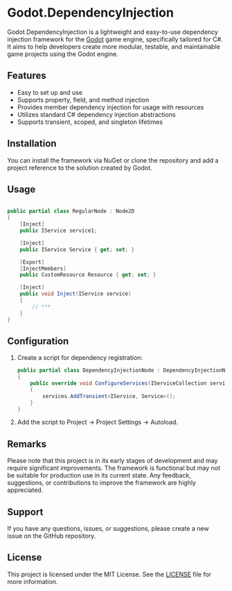 # Godot.DependencyInjection

Godot.DependencyInjection is a lightweight and easy-to-use dependency injection framework for the [Godot](https://godotengine.org/) game engine, specifically tailored for C#. It aims to help developers create more modular, testable, and maintainable game projects using the Godot engine.


## Features

- Easy to set up and use
- Supports property, field, and method injection
- Provides member dependency injection for usage with resources
- Utilizes standard C# dependency injection abstractions
- Supports transient, scoped, and singleton lifetimes


## Installation

You can install the framework via NuGet or clone the repository and add a project reference to the solution created by Godot.


## Usage

```csharp

public partial class RegularNode : Node2D
{
    [Inject]
    public IService service1;

    [Inject]
    public IService Service { get; set; }

    [Export]
    [InjectMembers]
    public CustomResource Resource { get; set; }

    [Inject]
    public void Inject(IService service)
    {
        // ***
    }
}
```


## Configuration

1. Create a script for dependency registration:
    ```csharp
    public partial class DependencyInjectionNode : DependencyInjectionNodeObserver
    {
        public override void ConfigureServices(IServiceCollection services)
        {
            services.AddTransient<IService, Service>();
        }
    }
    ```
2. Add the script to Project -> Project Settings -> Autoload.


## Remarks

Please note that this project is in its early stages of development and may require significant improvements. The framework is functional but may not be suitable for production use in its current state. Any feedback, suggestions, or contributions to improve the framework are highly appreciated.


## Support

If you have any questions, issues, or suggestions, please create a new issue on the GitHub repository.

## License
This project is licensed under the MIT License. See the  [LICENSE](license) file for more information.

